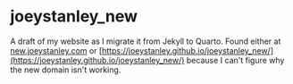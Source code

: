 # joeystanley_new
A draft of my website as I migrate it from Jekyll to Quarto. Found either at [new.joeystanley.com](new.joeystanley.com) or [https://joeystanley.github.io/joeystanley_new/](https://joeystanley.github.io/joeystanley_new/) because I can't figure why the new domain isn't working. 
